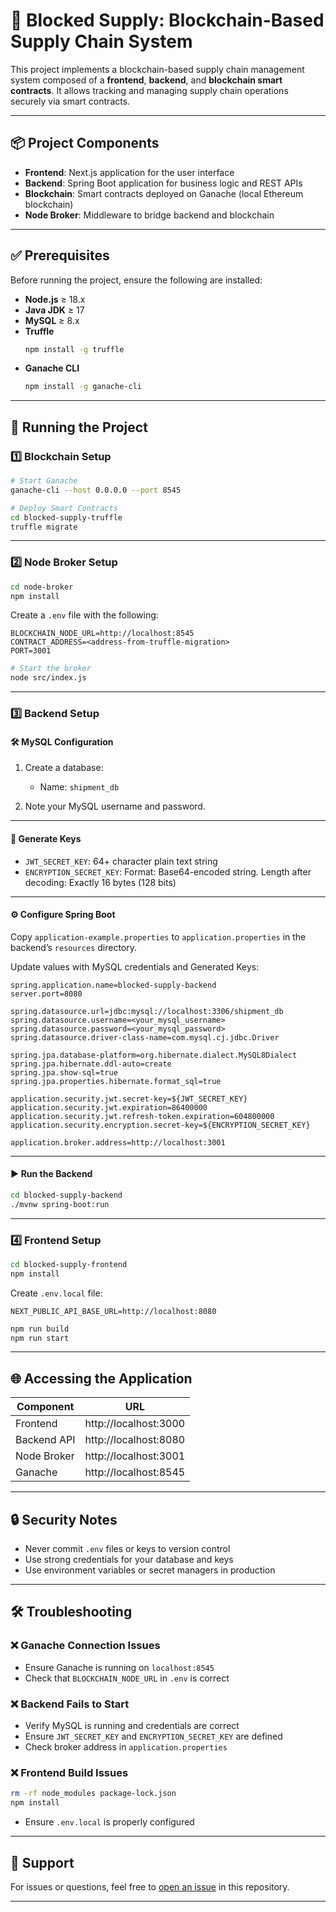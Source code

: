 
# 🔗 Blocked Supply: Blockchain-Based Supply Chain System

This project implements a blockchain-based supply chain management system composed of a **frontend**, **backend**, and **blockchain smart contracts**. It allows tracking and managing supply chain operations securely via smart contracts.

---

## 📦 Project Components

- **Frontend**: Next.js application for the user interface
- **Backend**: Spring Boot application for business logic and REST APIs
- **Blockchain**: Smart contracts deployed on Ganache (local Ethereum blockchain)
- **Node Broker**: Middleware to bridge backend and blockchain

---

## ✅ Prerequisites

Before running the project, ensure the following are installed:

- **Node.js** ≥ 18.x  
- **Java JDK** ≥ 17  
- **MySQL** ≥ 8.x  
- **Truffle**  
  ```bash
  npm install -g truffle
  ```
- **Ganache CLI**  
  ```bash
  npm install -g ganache-cli
  ```

---

## 🚀 Running the Project

### 1️⃣ Blockchain Setup

```bash
# Start Ganache
ganache-cli --host 0.0.0.0 --port 8545
```

```bash
# Deploy Smart Contracts
cd blocked-supply-truffle
truffle migrate
```

---

### 2️⃣ Node Broker Setup

```bash
cd node-broker
npm install
```

Create a `.env` file with the following:

```env
BLOCKCHAIN_NODE_URL=http://localhost:8545
CONTRACT_ADDRESS=<address-from-truffle-migration>
PORT=3001
```

```bash
# Start the broker
node src/index.js
```

---

### 3️⃣ Backend Setup

#### 🛠️ MySQL Configuration

1. Create a database:
   - Name: `shipment_db`

2. Note your MySQL username and password.

---

#### 🔐 Generate Keys

- `JWT_SECRET_KEY`: 64+ character plain text string
- `ENCRYPTION_SECRET_KEY`: Format: Base64-encoded string. Length after decoding: Exactly 16 bytes (128 bits)

---

#### ⚙️ Configure Spring Boot

Copy `application-example.properties` to `application.properties` in the backend’s `resources` directory.

Update values with MySQL credentials and Generated Keys:
```properties
spring.application.name=blocked-supply-backend
server.port=8080

spring.datasource.url=jdbc:mysql://localhost:3306/shipment_db
spring.datasource.username=<your_mysql_username>
spring.datasource.password=<your_mysql_password>
spring.datasource.driver-class-name=com.mysql.cj.jdbc.Driver

spring.jpa.database-platform=org.hibernate.dialect.MySQL8Dialect
spring.jpa.hibernate.ddl-auto=create
spring.jpa.show-sql=true
spring.jpa.properties.hibernate.format_sql=true

application.security.jwt.secret-key=${JWT_SECRET_KEY}
application.security.jwt.expiration=86400000
application.security.jwt.refresh-token.expiration=604800000
application.security.encryption.secret-key=${ENCRYPTION_SECRET_KEY}

application.broker.address=http://localhost:3001
```

---

#### ▶️ Run the Backend

```bash
cd blocked-supply-backend
./mvnw spring-boot:run
```

---

### 4️⃣ Frontend Setup

```bash
cd blocked-supply-frontend
npm install
```

Create `.env.local` file:

```env
NEXT_PUBLIC_API_BASE_URL=http://localhost:8080
```

```bash
npm run build
npm run start
```

---

## 🌐 Accessing the Application

| Component   | URL                     |
|-------------|--------------------------|
| Frontend    | http://localhost:3000    |
| Backend API | http://localhost:8080    |
| Node Broker | http://localhost:3001    |
| Ganache     | http://localhost:8545    |

---

## 🔒 Security Notes

- Never commit `.env` files or keys to version control
- Use strong credentials for your database and keys
- Use environment variables or secret managers in production

---

## 🛠️ Troubleshooting

### ❌ Ganache Connection Issues

- Ensure Ganache is running on `localhost:8545`
- Check that `BLOCKCHAIN_NODE_URL` in `.env` is correct

### ❌ Backend Fails to Start

- Verify MySQL is running and credentials are correct
- Ensure `JWT_SECRET_KEY` and `ENCRYPTION_SECRET_KEY` are defined
- Check broker address in `application.properties`

### ❌ Frontend Build Issues

```bash
rm -rf node_modules package-lock.json
npm install
```
- Ensure `.env.local` is properly configured

---

## 💬 Support

For issues or questions, feel free to [open an issue](https://github.com/your-repo-url/issues) in this repository.

---
